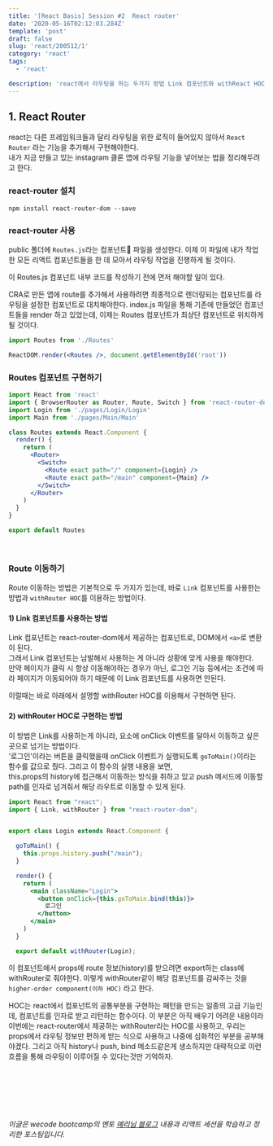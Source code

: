 ```yaml
---
title: '[React Basis] Session #2  React router'
date: '2020-05-16T02:12:03.284Z'
template: 'post'
draft: false
slug: 'react/200512/1'
category: 'react'
tags:
  - 'react'

description: 'react에서 라우팅을 하는 두가지 방법 Link 컴포넌트와 withReact HOC에 대해 정리한다.'
---
```


## 1. React Router

react는 다른 프레임워크들과 달리 라우팅을 위한 로직이 들어있지 않아서
`React Router` 라는 기능을 추가해서 구현해야한다. <br>
내가 지금 만들고 있는 instagram 클론 앱에 라우팅 기능을 넣어보는 법을 정리해두려고 한다.

### react-router 설치

```
npm install react-router-dom --save
```

### react-router 사용

public 폴더에 `Routes.js`라는 컴포넌트 파일을 생성한다.
이제 이 파일에 내가 작업한 모든 리액트 컴포넌트들을 한 데 모아서 라우팅 작업을 진행하게 될 것이다.

이 Routes.js 컴포넌트 내부 코드를 작성하기 전에 먼저 해야할 일이 있다.

CRA로 만든 앱에 route를 추가해서 사용하려면 최종적으로 렌더링되는 컴포넌트를 라우팅을 설정한 컴포넌트로 대치해야한다.
index.js 파일을 통해 기존에 만들었던 컴포넌트들을 render 하고 있었는데, 이제는 Routes 컴포넌트가 최상단 컴포넌트로 위치하게 될 것이다.

```jsx
import Routes from './Routes'

ReactDOM.render(<Routes />, document.getElementById('root'))
```

### Routes 컴포넌트 구현하기

```jsx
import React from 'react'
import { BrowserRouter as Router, Route, Switch } from 'react-router-dom'
import Login from './pages/Login/Login'
import Main from './pages/Main/Main'

class Routes extends React.Component {
  render() {
    return (
      <Router>
        <Switch>
          <Route exact path="/" component={Login} />
          <Route exact path="/main" component={Main} />
        </Switch>
      </Router>
    )
  }
}

export default Routes
```

<br>

### Route 이동하기

Route 이동하는 방법은 기본적으로 두 가지가 있는데, 바로 `Link` 컴포넌트를 사용한는 방법과 `withRouter HOC`를 이용하는 방법이다.

#### 1) Link 컴포넌트를 사용하는 방법

Link 컴포넌트는 react-router-dom에서 제공하는 컴포넌트로, DOM에서 `<a>`로 변환이 된다. <br>
그래서 Link 컴포넌트는 남발해서 사용하는 게 아니라 상황에 맞게 사용을 해야한다. <br>
만약 페이지가 클릭 시 항상 이동해야하는 경우가 아닌, 로그인 기능 등에서는 조건에 따라 페이지가 이동되어야 하기 때문에 이 Link 컴포넌트를 사용하면 안된다.

이럴때는 바로 아래에서 설명할 withRouter HOC를 이용해서 구현하면 된다.

#### 2) withRouter HOC로 구현하는 방법

이 방법은 Link를 사용하는게 아니라, 요소에 onClick 이벤트를 달아서 이동하고 싶은 곳으로 넘기는 방법이다. <br>
'로그인'이라는 버튼을 클릭했을때 onClick 이벤트가 실행되도록 `goToMain()`이라는 함수를 값으로 줬다.
그리고 이 함수의 실행 내용을 보면, <br>
this.props의 history에 접근해서 이동하는 방식을 취하고 있고
push 메서드에 이동할 path를 인자로 넘겨줘서 해당 라우트로 이동할 수 있게 된다.

```jsx
import React from "react";
import { Link, withRouter } from "react-router-dom";


export class Login extends React.Component {

  goToMain() {
    this.props.history.push("/main");
  }

  render() {
    return (
      <main className="Login">
        <button onClick={this.goToMain.bind(this)}>
          로그인
        </button>
      </main>
    )
  }

  export default withRouter(Login);
```

이 컴포넌트에서 props에 route 정보(history)를 받으려면 export하는 class에 withRouter로 줘야한다. 이렇게 withRouter같이 해당 컴포넌트를 감싸주는 것을 `higher-order component(이하 HOC)` 라고 한다.

HOC는 react에서 컴포넌트의 공통부분을 구현하는 패턴을 만드는 일종의 고급 기능인데, 컴포넌트를 인자로 받고 리턴하는 함수이다. 이 부분은 아직 배우기 어려운 내용이라 이번에는 react-router에서 제공하는 withRouter라는 HOC를 사용하고, 우리는 props에서 라우팅 정보만 편하게 받는 식으로 사용하고 나중에 심화적인 부분을 공부해야겠다.
그리고 아직 history나 push, bind 메소드같은게 생소하지만 대략적으로 이런 흐름을 통해 라우팅이 이루어질 수 있다는것만 기억하자.

<br>
<br>
<br>
<br>
<br>

_이글은 wecode bootcamp의 멘토 [예리님 블로그](https://yeri-kim.github.io/posts/react-jsx/) 내용과 리액트 세션을 학습하고 정리한 포스팅입니다._
